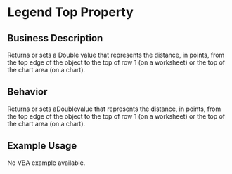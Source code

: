 # Legend Top Property

## Business Description
Returns or sets a Double value that represents the distance, in points, from the top edge of the object to the top of row 1 (on a worksheet) or the top of the chart area (on a chart).

## Behavior
Returns or sets aDoublevalue that represents the distance, in points, from the top edge of the object to the top of row 1 (on a worksheet) or the top of the chart area (on a chart).

## Example Usage
No VBA example available.